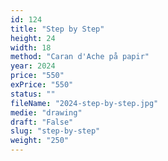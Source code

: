 ```yaml
---
id: 124
title: "Step by Step"
height: 24
width: 18
method: "Caran d'Ache på papir"
year: 2024
price: "550"
exPrice: "550"
status: ""
fileName: "2024-step-by-step.jpg"
medie: "drawing"
draft: "False"
slug: "step-by-step"
weight: "250"
---
```

